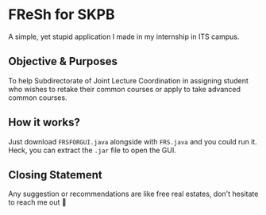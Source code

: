 # FReSh for SKPB

A simple, yet stupid application I made in my internship in ITS campus.

## Objective & Purposes

To help Subdirectorate of Joint Lecture Coordination in assigning student who wishes to retake their common courses or apply to take advanced common courses.

## How it works?

Just download `FRSFORGUI.java` alongside with `FRS.java` and you could run it. Heck, you can extract the `.jar` file to open the GUI.

## Closing Statement

Any suggestion or recommendations are like free real estates, don't hesitate to reach me out 💖
